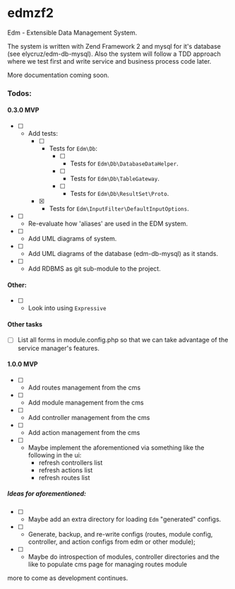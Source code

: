 edmzf2
===========================================
Edm - Extensible Data Management System.

The system is written with Zend Framework 2 and mysql for it's database (see elycruz/edm-db-mysql).
Also the system will follow a TDD approach where we test first and write service and business process code later.

More documentation coming soon.

### Todos:

#### 0.3.0 MVP
- [ ] - Add tests:
    - [ ] - Tests for `Edm\Db`:
        - [ ] - Tests for `Edm\Db\DatabaseDataHelper`.
        - [ ] - Tests for `Edm\Db\TableGateway`.
        - [ ] - Tests for `Edm\Db\ResultSet\Proto`.
    - [X] - Tests for `Edm\InputFilter\DefaultInputOptions`.
- [ ] - Re-evaluate how 'aliases' are used in the EDM system.
- [ ] - Add UML diagrams of system.
- [ ] - Add UML diagrams of the database (edm-db-mysql) as it stands.
- [ ] - Add RDBMS as git sub-module to the project.

#### Other:
 - [ ] - Look into using `Expressive`

#### Other tasks
 - [ ] List all forms in module.config.php so that we can take advantage of
    the service manager's features.

#### 1.0.0 MVP
- [ ] - Add routes management from the cms
- [ ] - Add module management from the cms
- [ ] - Add controller management from the cms
- [ ] - Add action management from the cms
- [ ] - Maybe implement the aforementioned via something like the following in
the ui:
    - refresh controllers list
    - refresh actions list
    - refresh routes list

##### Ideas for aforementioned:
- [ ] - Maybe add an extra directory for loading `Edm` "generated" configs.
- [ ] - Generate, backup, and re-write configs (routes, module config, controller, and action configs from edm or other module);
- [ ] - Maybe do introspection of modules, controller directories and the like to populate cms page for managing routes module

more to come as development continues.

